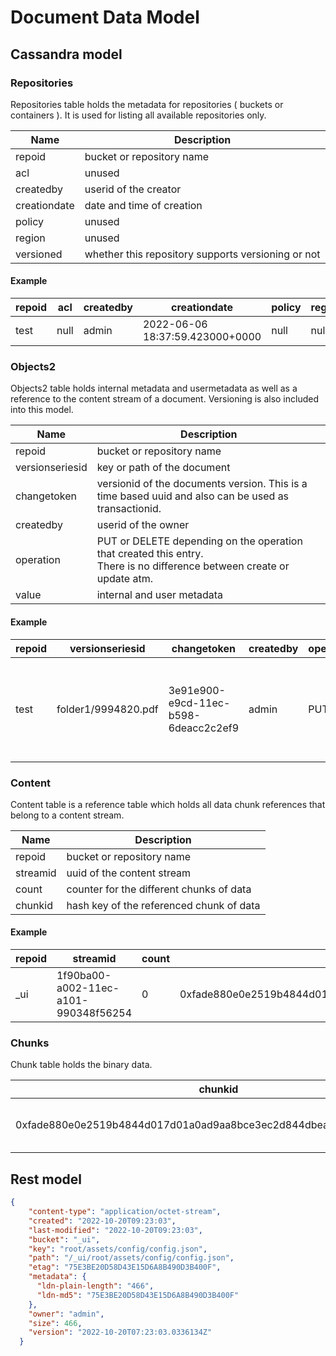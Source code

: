 # Document Data Model

## Cassandra model

### Repositories

Repositories table holds the metadata for repositories ( buckets or containers ). It is used for listing all available repositories only.


| Name         | Description                                        |
| ------------ | -------------------------------------------------- |
| repoid       | bucket or repository name                          |
| acl          | unused                                             |
| createdby    | userid of the creator                              |
| creationdate | date and time of creation                          |
| policy       | unused                                             |
| region       | unused                                             |
| versioned    | whether this repository supports versioning or not |

#### Example


| repoid | acl  | createdby | creationdate                    | policy | region | versioned |
| ------ | ---- | --------- | ------------------------------- | ------ | ------ | --------- |
| test   | null | admin     | 2022-06-06 18:37:59.423000+0000 | null   | null   | True      |

### Objects2

Objects2 table holds internal metadata and usermetadata as well as a reference to the content stream of a document. Versioning is also included into this model.


| Name            | Description                                                                                                                 |
| --------------- | --------------------------------------------------------------------------------------------------------------------------- |
| repoid          | bucket or repository name                                                                                                   |
| versionseriesid | key or path of the document                                                                                                 |
| changetoken     | versionid of the documents version. This is a time based uuid and also can be used as transactionid.                        |
| createdby       | userid of the owner                                                                                                         |
| operation       | PUT or DELETE depending on the operation that created this entry.<br />There is no difference between create or update atm. |
| value           | internal and user metadata                                                                                                  |

#### Example


| repoid | versionseriesid     | changetoken                          | createdby | operation | value                                                                                                                                                                                                                                                                                         |
| ------ | ------------------- | ------------------------------------ | --------- | --------- | --------------------------------------------------------------------------------------------------------------------------------------------------------------------------------------------------------------------------------------------------------------------------------------------- |
| test   | folder1/9994820.pdf | 3e91e900-e9cd-11ec-b598-6deacc2c2ef9 | admin     | PUT       | {"meta":{"content-type":"application/pdf"},"internal":{"ldn-md5":"792181FA5733CF81123AB11EA85273AC","ldn-length":47367,"ldn-streamid":"3e921010-e9cd-11ec-b598-6deacc2c2ef9","ldn-deleted-date":null,"ldn-deleted-by":null,"ldn-created-date":1654982826.905105000,"ldn-created-by":"admin"}} |

### Content

Content table is a reference table which holds all data chunk references that belong to a content stream. 


| Name     | Description                              |
| -------- | ---------------------------------------- |
| repoid   | bucket or repository name                |
| streamid | uuid of the content stream               |
| count    | counter for the different chunks of data |
| chunkid  | hash key of the referenced chunk of data |

#### Example


| repoid | streamid                             | count | chunkid                                                            |
| ------ | ------------------------------------ | ----- | ------------------------------------------------------------------ |
| _ui    | 1f90ba00-a002-11ec-a101-990348f56254 | 0     | 0xfade880e0e2519b4844d017d01a0ad9aa8bce3ec2d844dbeabb56737901bd84f |

### Chunks

Chunk table holds the binary data. 


| chunkid                                                            | ref                                  | content                             |
| ------------------------------------------------------------------ | ------------------------------------ | ----------------------------------- |
| 0xfade880e0e2519b4844d017d01a0ad9aa8bce3ec2d844dbeabb56737901bd84f | 1f90ba00-a002-11ec-a101-990348f56254 | 0x96e6cda76e4f791dd86c991cc6ec0ccfc |

## Rest model

```json
{
    "content-type": "application/octet-stream",
    "created": "2022-10-20T09:23:03",
    "last-modified": "2022-10-20T09:23:03",
    "bucket": "_ui",
    "key": "root/assets/config/config.json",
    "path": "/_ui/root/assets/config/config.json",
    "etag": "75E3BE20D58D43E15D6A8B490D3B400F",
    "metadata": {
      "ldn-plain-length": "466",
      "ldn-md5": "75E3BE20D58D43E15D6A8B490D3B400F"
    },
    "owner": "admin",
    "size": 466,
    "version": "2022-10-20T07:23:03.0336134Z"
  }
```
